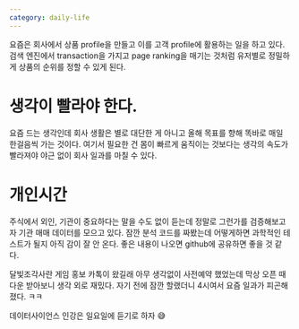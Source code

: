 ```yaml
---
category: daily-life
---
```


요즘은 회사에서 상품 profile을 만들고 이를 고객 profile에 활용하는 일을 하고 있다. 
검색 엔진에서 transaction을 가지고 page ranking을 매기는 것처럼 유저별로 정밀하게 상품의 순위를 정할 수 있게 된다.

# 생각이 빨라야 한다.

요즘 드는 생각인데 회사 생활은 별로 대단한 게 아니고 올해 목표를 향해 똑바로 매일 한걸음씩 가는 것이다.
여기서 필요한 건 몸이 빠르게 움직이는 것보다는 생각의 속도가 빨라져야 야근 없이 회사 일과를 마칠 수 있다.

# 개인시간

주식에서 외인, 기관이 중요하다는 말을 수도 없이 듣는데 정말로 그런가를 검증해보고자 기관 매매 데이터를 모으고 있다.
잠깐 분석 코드를 짜봤는데 어떻게하면 과학적인 테스트가 될지 아직 감이 잘 안 온다. 
좋은 내용이 나오면 github에 공유하면 좋을 것 같다. 

달빛조각사란 게임 홍보 카톡이 왔길래 아무 생각없이 사전예약 했었는데 막상 오픈 때 다운 받아보니 생각 외로 재밌다.
자기 전에 잠깐 할랬더니 4시여서 요즘 일과가 피곤해졌다. ㅋㅋ

데이터사이언스 인강은 일요일에 듣기로 하자 😅